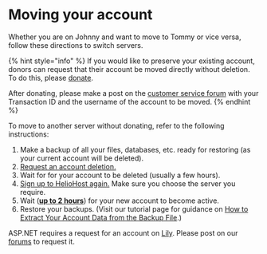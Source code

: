 # Moving your account

Whether you are on Johnny and want to move to Tommy or vice versa, follow these directions to switch servers.

{% hint style="info" %}
If you would like to preserve your existing account, donors can request that their account be moved directly without deletion. To do this, please [donate](https://www.heliohost.org/donate/).

After donating, please make a post on the [customer service forum](https://www.helionet.org/index/forum/45-customer-service/) with your Transaction ID and the username of the account to be moved.
{% endhint %}

To move to another server without donating, refer to the following instructions:

1. Make a backup of all your files, databases, etc. ready for restoring \(as your current account will be deleted\).
2. [Request an account deletion.](https://heliohost.org/dashboard/delete/)
3. Wait for for your account to be deleted \(usually a few hours\).
4. [Sign up to HelioHost again.](https://www.heliohost.org/signup/) Make sure you choose the server you require.
5. Wait \([**up to 2 hours**](../hosting/signing-up.md#after-signup)\) for your new account to become active.
6. Restore your backups. \(Visit our tutorial page for guidance on [How to Extract Your Account Data from the Backup File](../tutorials/plesk/extract-backup-file.md).\)

ASP.NET requires a request for an account on [Lily](../servers/virtual/lily.md). Please post on our [forums](https://www.helionet.org/index/forum/45-customer-service/) to request it.

